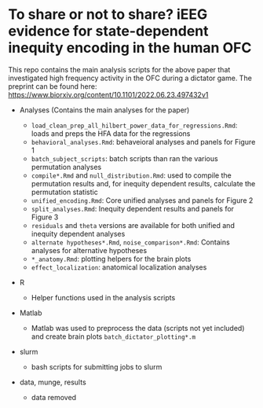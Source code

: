 # To share or not to share? iEEG evidence for state-dependent inequity encoding in the human OFC

This repo contains the main analysis scripts for the above paper that investigated high frequency activity in the OFC during a dictator game. The preprint can be found here: https://www.biorxiv.org/content/10.1101/2022.06.23.497432v1


* Analyses (Contains the main analyses for the paper)
    * `load_clean_prep_all_hilbert_power_data_for_regressions.Rmd`: loads and preps the HFA data for the regressions
    * `behavioral_analyses.Rmd`: behaveioral analyses and panels for Figure 1 
    * `batch_subject_scripts`: batch scripts than ran the various permutation analyses
    * `compile*.Rmd` and `null_distribution.Rmd`: used to compile the permutation results and, for inequity dependent results, calculate the permutation statistic
    *  `unified_encoding.Rmd`: Core unified analyses and panels for Figure 2 
    *  `split_analyses.Rmd`: Inequity dependent results and panels for Figure 3
    *  `residuals` and `theta` versions are available for both unified and inequity dependent analyses
    * `alternate hypotheses*.Rmd`, `noise_comparison*.Rmd`: Contains analyses for alternative hypotheses
    * `*_anatomy.Rmd`: plotting helpers for the brain plots
    * `effect_localization`: anatomical localization analyses

* R
    * Helper functions used in the analysis scripts
* Matlab
    * Matlab was used to preprocess the data (scripts not yet included) and create brain plots `batch_dictator_plotting*.m`
* slurm
    * bash scripts for submitting jobs to slurm 
* data, munge, results
    * data removed
